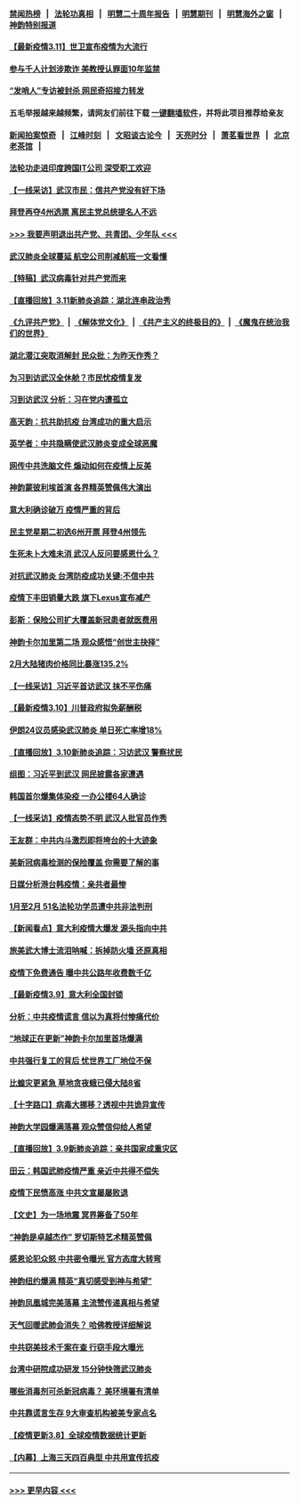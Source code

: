 #### [禁闻热榜](热点新闻.md?=0)  &nbsp;&nbsp;|&nbsp;&nbsp; [法轮功真相](https://github.com/gfw-breaker/truth/blob/master/README.md?=0) &nbsp;&nbsp;|&nbsp;&nbsp; [明慧二十周年报告](https://github.com/gfw-breaker/mh-reports/blob/master/README.md?=0) &nbsp;&nbsp;|&nbsp;&nbsp;[明慧期刊](https://github.com/gfw-breaker/mh-qikan) &nbsp;&nbsp;|&nbsp;&nbsp; [明慧海外之窗](https://github.com/gfw-breaker/mh-news/blob/master/README.md?=0) &nbsp;&nbsp;|&nbsp;&nbsp; [神韵特别报道](https://github.com/gfw-breaker/mh-news/blob/master/shenyun.md?=0)
#### [【最新疫情3.11】世卫宣布疫情为大流行](../pages/nf4514/n11931046.md?t=03120431) 
#### [参与千人计划涉欺诈 美教授认罪面10年监禁](../pages/nf4514/n11932927.md?t=03120431) 
#### [“发哨人”专访被封杀 网民奇招接力转发](../pages/nf4514/n11932830.md?t=03120431) 
#### 五毛举报越来越频繁，请网友们前往下载 [一键翻墙软件](https://github.com/gfw-breaker/ssr-accounts)，并将此项目推荐给亲友
#### [新闻拍案惊奇](https://github.com/gfw-breaker/banned-news/blob/master/pages/link4.md) &nbsp;&nbsp;|&nbsp;&nbsp; [江峰时刻](https://github.com/gfw-breaker/banned-news/blob/master/pages/link4.md) &nbsp;&nbsp;|&nbsp;&nbsp; [文昭谈古论今](https://github.com/gfw-breaker/banned-news/blob/master/pages/link4.md) &nbsp;&nbsp;|&nbsp;&nbsp; [天亮时分](https://github.com/gfw-breaker/banned-news/blob/master/pages/link4.md) &nbsp;&nbsp;|&nbsp;&nbsp; [萧茗看世界](https://github.com/gfw-breaker/banned-news/blob/master/pages/link4.md) &nbsp;&nbsp;|&nbsp;&nbsp; [北京老茶馆](https://github.com/gfw-breaker/banned-news/blob/master/pages/link4.md) &nbsp;&nbsp;|&nbsp;&nbsp; 
#### [法轮功走进印度跨国IT公司 深受职工欢迎](../pages/nf4514/n11932395.md?t=03120431) 
#### [【一线采访】武汉市民：信共产党没有好下场](../pages/nf4514/n11932623.md?t=03120431) 
#### [拜登再夺4州选票 离民主党总统提名人不远](../pages/nf4514/n11932668.md?t=03120431) 
#### [>>> 我要声明退出共产党、共青团、少年队 <<<](https://github.com/begood0513/goodnews/blob/master/quit/letter.md) 
#### [武汉肺炎全球蔓延 航空公司削减航班一文看懂](../pages/nf4514/n11927605.md?t=03120431) 
#### [【特稿】武汉病毒针对共产党而来](../pages/nf4514/n11928818.md?t=03120431) 
#### [【直播回放】3.11新肺炎追踪：湖北连串政治秀](../pages/nf4514/n11932373.md?t=03120431) 
#### [《九评共产党》](https://github.com/begood0513/9ping.md/blob/master/README.md) &nbsp;|&nbsp; [《解体党文化》](../../../../jtdwh.md/blob/master/README.md)  &nbsp;|&nbsp; [《共产主义的终极目的》](../../../../gczydzjmd.md/blob/master/README.md) &nbsp;|&nbsp; [《魔鬼在统治我们的世界》](../../../../mgztzwmdsj.md/blob/master/README.md) 
#### [湖北潜江突取消解封 民众批：为昨天作秀？](../pages/nf4514/n11931718.md?t=03120431) 
#### [为习到访武汉全休舱？市民忧疫情复发](../pages/nf4514/n11932065.md?t=03120431) 
#### [习到访武汉 分析：习在党内遭孤立](../pages/nf4514/n11927475.md?t=03120431) 
#### [高天韵：抗共助抗疫 台湾成功的重大启示](../pages/nf4514/n11929297.md?t=03120431) 
#### [英学者：中共隐瞒使武汉肺炎变成全球恶魔](../pages/nf4514/n11930463.md?t=03120431) 
#### [网传中共洗脑文件 煽动如何在疫情上反美](../pages/nf4514/n11930766.md?t=03120431) 
#### [神韵蒙彼利埃首演 各界精英赞佩伟大演出](../pages/nf4514/n11931291.md?t=03120431) 
#### [意大利确诊破万 疫情严重的背后](../pages/nf4514/n11929614.md?t=03120431) 
#### [民主党星期二初选6州开票 拜登4州领先](../pages/nf4514/n11931114.md?t=03120431) 
#### [生死未卜大难未消 武汉人反问要感恩什么？](../pages/nf4514/n11930315.md?t=03120431) 
#### [对抗武汉肺炎 台湾防疫成功关键:不信中共](../pages/nf4514/n11930955.md?t=03120431) 
#### [疫情下丰田销量大跌 旗下Lexus宣布减产](../pages/nf4514/n11930956.md?t=03120431) 
#### [彭斯：保险公司扩大覆盖新冠患者就医费用](../pages/nf4514/n11930726.md?t=03120431) 
#### [神韵卡尔加里第二场 观众感悟“创世主抉择”](../pages/nf4514/n11930593.md?t=03120431) 
#### [2月大陆猪肉价格同比暴涨135.2%](../pages/nf4514/n11930349.md?t=03120431) 
#### [【一线采访】习近平首访武汉 抹不平伤痛](../pages/nf4514/n11929748.md?t=03120431) 
#### [【最新疫情3.10】川普政府拟免薪酬税](../pages/nf4514/n11928415.md?t=03120431) 
#### [伊朗24议员感染武汉肺炎 单日死亡率增18%](../pages/nf4514/n11930297.md?t=03120431) 
#### [【直播回放】3.10新肺炎追踪：习访武汉 警察扰民](../pages/nf4514/n11929844.md?t=03120431) 
#### [组图：习近平到武汉 网民披露各家遭遇](../pages/nf4514/n11929515.md?t=03120431) 
#### [韩国首尔爆集体染疫 一办公楼64人确诊](../pages/nf4514/n11929491.md?t=03120431) 
#### [【一线采访】疫情态势不明 武汉人批官员作秀](../pages/nf4514/n11929203.md?t=03120431) 
#### [王友群：中共内斗激烈即将垮台的十大迹象](../pages/nf4514/n11928102.md?t=03120431) 
#### [美新冠病毒检测的保险覆盖 你需要了解的事](../pages/nf4514/n11928755.md?t=03120431) 
#### [日媒分析港台韩疫情：亲共者最惨](../pages/nf4514/n11928776.md?t=03120431) 
#### [1月至2月 51名法轮功学员遭中共非法判刑](../pages/nf4514/n11926962.md?t=03120431) 
#### [【新闻看点】意大利疫情大爆发 源头指向中共](../pages/nf4514/n11927780.md?t=03120431) 
#### [旅美武大博士流泪呐喊：拆掉防火墙 还原真相](../pages/nf4514/n11928097.md?t=03120431) 
#### [疫情下免费通告 曝中共公路年收费数千亿](../pages/nf4514/n11927379.md?t=03120431) 
#### [【最新疫情3.9】意大利全国封锁](../pages/nf4514/n11925735.md?t=03120431) 
#### [分析：中共疫情谎言 信以为真将付惨痛代价](../pages/nf4514/n11927716.md?t=03120431) 
#### [“地球正在更新”神韵卡尔加里首场爆满](../pages/nf4514/n11927675.md?t=03120431) 
#### [中共强行复工的背后 忧世界工厂地位不保](../pages/nf4514/n11927590.md?t=03120431) 
#### [比蝗灾更紧急 草地贪夜蛾已侵大陆8省](../pages/nf4514/n11927555.md?t=03120431) 
#### [【十字路口】病毒大挪移？透视中共诡异宣传](../pages/nf4514/n11925870.md?t=03120431) 
#### [神韵大学园爆满落幕 观众赞信仰给人希望](../pages/nf4514/n11927141.md?t=03120431) 
#### [【直播回放】3.9新肺炎追踪：亲共国家成重灾区](../pages/nf4514/n11927002.md?t=03120431) 
#### [田云：韩国武肺疫情严重 亲近中共得不偿失](../pages/nf4514/n11926564.md?t=03120431) 
#### [疫情下民愤高涨 中共文宣屡屡败退](../pages/nf4514/n11924861.md?t=03120431) 
#### [【文史】为一场地震 冥界筹备了50年](../pages/nf4514/n11918064.md?t=03120431) 
#### [“神韵是卓越杰作” 罗切斯特艺术精英赞佩](../pages/nf4514/n11926520.md?t=03120431) 
#### [感恩论犯众怒 中共密令曝光 官方态度大转弯](../pages/nf4514/n11925865.md?t=03120431) 
#### [神韵纽约爆满 精英“真切感受到神与希望”](../pages/nf4514/n11926425.md?t=03120431) 
#### [神韵凤凰城完美落幕 主流赞传递真相与希望](../pages/nf4514/n11926376.md?t=03120431) 
#### [天气回暖武肺会消失？ 哈佛教授详细解说](../pages/nf4514/n11925747.md?t=03120431) 
#### [中共窃美技术千案在查 行窃手段大曝光](../pages/nf4514/n11874117.md?t=03120431) 
#### [台湾中研院成功研发 15分钟快筛武汉肺炎](../pages/nf4514/n11924703.md?t=03120431) 
#### [哪些消毒剂可杀新冠病毒？ 美环境署有清单](../pages/nf4514/n11923343.md?t=03120431) 
#### [中共靠谎言生存 9大审查机构被美专家点名](../pages/nf4514/n11925444.md?t=03120431) 
#### [【疫情更新3.8】全球疫情数据统计更新](../pages/nf4514/n11923562.md?t=03120431) 
#### [【内幕】上海三天四百典型 中共用宣传抗疫](../pages/nf4514/n11921802.md?t=03120431) 

----
#### [ >>> 更早内容 <<< ](../indexes/nf4514-earlier.md)
